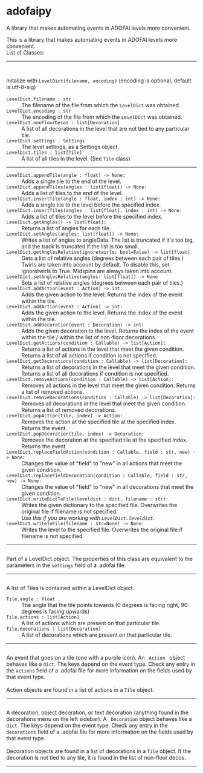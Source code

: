 # adofaipy
A library that makes automating events in ADOFAI levels more convenient.

This is a library that makes automating events in ADOFAI levels more convenient.
<br>List of Classes:<br>
<hr>
<i><code style="color : white">LevelDict</code></i>
<dl>
    Initalize with <code>LevelDict(filename, encoding)</code> (encoding is optional, default is utf-8-sig)<br>
    <br><dt><code>LevelDict.filename : str</code>
    <dd>The filename of the file from which the <code>LevelDict</code> was obtained.
    <dt><code>LevelDict.encoding : str</code>
    <dd>The encoding of the file from which the <code>LevelDict</code> was obtained.
    <dt><code>LevelDict.nonFloorDecos : list[Decoration]</code>
    <dd>A list of all decorations in the level that are not tied to any particular tile.
    <dt><code>LevelDict.settings : Settings</code>
    <dd>The level settings, as a Settings object.
    <dt><code>LevelDict.tiles : list[Tile]</code>
    <dd>A list of all tiles in the level. (See <code>Tile</code> class)</dd>
    <hr><dt><code>LevelDict.appendTile(angle : float) -> None:</code>
    <dd>Adds a single tile to the end of the level.
    <dt><code>LevelDict.appendTiles(angles : list[float]) -> None:</code>
    <dd>Adds a list of tiles to the end of the level.
    <dt><code>LevelDict.insertTile(angle : float, index : int) -> None:</code>
    <dd>Adds a single tile to the level before the specified index.
    <dt><code>LevelDict.insertTiles(angles : list[float], index : int) -> None:</code>
    <dd>Adds a list of tiles to the level before the specified index.
    <dt><code>LevelDict.getAngles() -> list[float]:</code>
    <dd>Returns a list of angles for each tile.
    <dt><code>LevelDict.setAngles(angles: list[float]) -> None:</code>
    <dd>Writes a list of angles to angleData. The list is truncated if it's too big, and the track is truncated if the list is too small.
    <dt><code>LevelDict.getAnglesRelative(ignoretwirls: bool=False) -> list[float]</code>
    <dd>Gets a list of relative angles (degrees between each pair of tiles.) Twirls are taken into account by default. To disable this, set ignoretwirls to True. Midspins are always taken into account.
    <dt><code>LevelDict.setAnglesRelative(angles: list[float]) -> None</code>
    <dd>Sets a list of relative angles (degrees between each pair of tiles.)
    <dt><code>LevelDict.addAction(event : Action) -> int:</code>
    <dd>Adds the given action to the level. Returns the index of the event within the tile.
    <dt><code>LevelDict.addAction(event : Action) -> int:</code>
    <dd>Adds the given action to the level. Returns the index of the event within the tile.
    <dt><code>LevelDict.addDecoration(event : Decoration) -> int:</code>
    <dd>Adds the given decoration to the level. Returns the index of the event within the tile / within the list of non-floor decorations.
    <dt><code>LevelDict.getActions(condition : Callable) -> list[Action]:</code>
    <dd>Returns a list of actions in the level that meet the given condition. Returns a list of all actions if condition is not specified.
    <dt><code>LevelDict.getDecorations(condition : Callable) -> list[Decoration]:</code>
    <dd>Returns a list of decorations in the level that meet the given condition. Returns a list of all decorations if condition is not specified.
    <dt><code>LevelDict.removeActions(condition : Callable) -> list[Action]:</code>
    <dd>Removes all actions in the level that meet the given condition. Returns a list of removed actions.
    <dt><code>LevelDict.removeDecorations(condition : Callable) -> list[Decoration]:</code>
    <dd>Removes all decorations in the level that meet the given condition. Returns a list of removed decorations.
    <dt><code>LevelDict.popAction(tile, index) -> Action:</code>
    <dd>Removes the action at the specified tile at the specified index. Returns the event.
    <dt><code>LevelDict.popDecoration(tile, index) -> Decoration:</code>
    <dd>Removes the decoration at the specified tile at the specified index. Returns the event.
    <dt><code>LevelDict.replaceFieldAction(condition : Callable, field : str, new) -> None:</code>
    <dd>Changes the value of "field" to "new" in all actions that meet the given condition.
    <dt><code>LevelDict.replaceFieldDecoration(condition : Callable, field : str, new) -> None:</code>
    <dd>Changes the value of "field" to "new" in all decorations that meet the given condition.
    <dt><code>LevelDict.writeDictToFile(leveldict : dict, filename : str):</code>
    <dd>Writes the given dictionary to the specified file. Overwrites the original file if filename is not specified.
    <br><i>Use this if you are working with <code>LevelDict.leveldict</code>.</i>
    <dt><code>LevelDict.writeToFile(filename : str=None) -> None:</code>
    <dd>Writes the level to the specified file. Overwrites the original file if filename is not specified.
</dl>
<hr>
<i><code style="color : white">Settings</code></i><br>
Part of a LevelDict object. The properties of this class are equivalent to the parameters in the <code>settings</code> field of a .adofai file.
<hr>
<i><code style="color : white">Tile</code></i><br>
A list of Tiles is contained within a LevelDict object.
<dl>
    <dt><code>Tile.angle : float</code>
    <dd>The angle that the tile points towards (0 degrees is facing right, 90 degrees is facing upwards)
    <dt><code>Tile.actions : list[Action]</code>
    <dd>A list of actions which are present on that particular tile.
    <dt><code>Tile.decorations : list[Decoration]</code>
    <dd>A list of decorations which are present on that particular tile.
</dl>
<hr>
<i><code style="color : white">Action</code></i><br>
An event that goes on a tile (one with a purple icon). An <code> Action </code> object behaves like a <code>dict</code>. The keys depend on the event type. Check any entry in the <code>actions</code> field of a .adofai file for more information on the fields used by that event type.
<br><br>
Action objects are found in a list of actions in a <code>Tile</code> object.
<hr>
<i><code style="color : white">Decoration</code></i><br>
A decoration, object decoration, or text decoration (anything found in the decorations menu on the left sidebar). A <code> Decoration</code> object behaves like a <code>dict</code>. The keys depend on the event type. Check any entry in the <code>decorations</code> field of a .adofai file for more information on the fields used by that event type.
<br><br>
Decoration objects are found in a list of decorations in a <code>Tile</code> object. If the decoration is not tied to any tile, it is found in the list of non-floor decos.
<hr><br>
